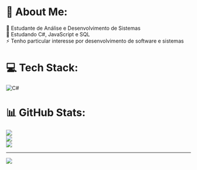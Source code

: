 # 💫 About Me:
🔭 Estudante de Análise e Desenvolvimento de Sistemas<br>🌱 Estudando C#, JavaScript e SQL<br>⚡ Tenho particular interesse por desenvolvimento de software e sistemas


# 💻 Tech Stack:
![C#](https://img.shields.io/badge/c%23-%23239120.svg?style=for-the-badge&logo=csharp&logoColor=white)
# 📊 GitHub Stats:
![](https://github-readme-stats.vercel.app/api?username=G-OliverDev&theme=github_dark&hide_border=false&include_all_commits=false&count_private=false)<br/>
![](https://github-readme-streak-stats.herokuapp.com/?user=G-OliverDev&theme=github_dark&hide_border=false)<br/>
![](https://github-readme-stats.vercel.app/api/top-langs/?username=G-OliverDev&theme=github_dark&hide_border=false&include_all_commits=false&count_private=false&layout=compact)

---
[![](https://visitcount.itsvg.in/api?id=G-OliverDev&icon=0&color=9)](https://visitcount.itsvg.in)

<!-- Proudly created with GPRM ( https://gprm.itsvg.in ) -->
